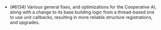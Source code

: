 - (#6134) Various general fixes, and optimizations for the Cooperative AI, along with a change to its base building logic from a thread-based one to use unit callbacks, resulting in more reliable structure registrations, and upgrades.
